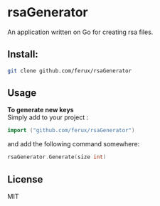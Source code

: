 # rsaGenerator
An application written on Go for creating rsa files.

## Install:

```bash
git clone github.com/ferux/rsaGenerator
```

## Usage
**To generate new keys**  
Simply add to your project :
```go
import ("github.com/ferux/rsaGenerator")
```
and add the following command somewhere:  
```go
rsaGenerator.Generate(size int) 
```
## License

MIT
